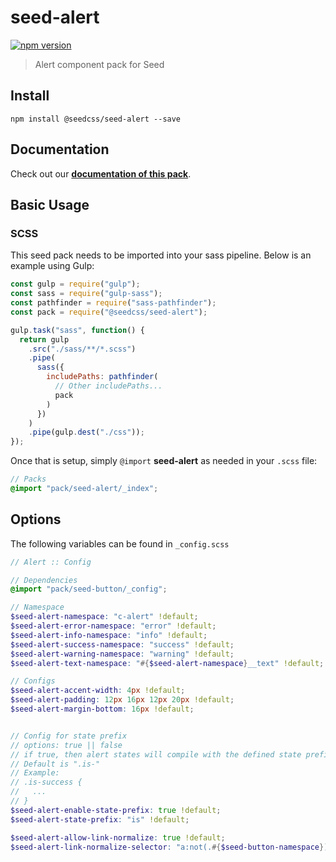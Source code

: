 # seed-alert

[![npm version](https://badge.fury.io/js/%40seedcss%2Fseed-alert.svg)](https://badge.fury.io/js/%40seedcss%2Fseed-alert)

> Alert component pack for Seed

## Install

```
npm install @seedcss/seed-alert --save
```

## Documentation

Check out our **[documentation of this pack](http://developer.helpscout.net/seed/packs/seed-alert/)**.

## Basic Usage

### SCSS

This seed pack needs to be imported into your sass pipeline. Below is an example using Gulp:

```javascript
const gulp = require("gulp");
const sass = require("gulp-sass");
const pathfinder = require("sass-pathfinder");
const pack = require("@seedcss/seed-alert");

gulp.task("sass", function() {
  return gulp
    .src("./sass/**/*.scss")
    .pipe(
      sass({
        includePaths: pathfinder(
          // Other includePaths...
          pack
        )
      })
    )
    .pipe(gulp.dest("./css"));
});
```

Once that is setup, simply `@import` **seed-alert** as needed in your `.scss` file:

```scss
// Packs
@import "pack/seed-alert/_index";
```



## Options

The following variables can be found in `_config.scss`

```scss
// Alert :: Config

// Dependencies
@import "pack/seed-button/_config";

// Namespace
$seed-alert-namespace: "c-alert" !default;
$seed-alert-error-namespace: "error" !default;
$seed-alert-info-namespace: "info" !default;
$seed-alert-success-namespace: "success" !default;
$seed-alert-warning-namespace: "warning" !default;
$seed-alert-text-namespace: "#{$seed-alert-namespace}__text" !default;

// Configs
$seed-alert-accent-width: 4px !default;
$seed-alert-padding: 12px 16px 12px 20px !default;
$seed-alert-margin-bottom: 16px !default;


// Config for state prefix
// options: true || false
// if true, then alert states will compile with the defined state prefix
// Default is ".is-"
// Example:
// .is-success {
//   ...
// }
$seed-alert-enable-state-prefix: true !default;
$seed-alert-state-prefix: "is" !default;

$seed-alert-allow-link-normalize: true !default;
$seed-alert-link-normalize-selector: "a:not(.#{$seed-button-namespace})" !default;

```